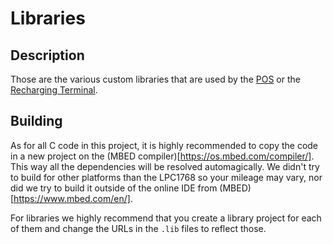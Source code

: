 # Libraries

## Description
Those are the various custom libraries that are used by the [POS](bypass/tree/master/pos) or the [Recharging Terminal](bypass/tree/master/recharge).

## Building
As for all C code in this project, it is highly recommended to copy the code in a new project on the (MBED compiler)[https://os.mbed.com/compiler/]. This way all the dependencies will be resolved automagically. We didn't try to build for other platforms than the LPC1768 so your mileage may vary, nor did we try to build it outside of the online IDE from (MBED)[https://www.mbed.com/en/].

For libraries we highly recommend that you create a library project for each of them and change the URLs in the `.lib` files to reflect those. 
